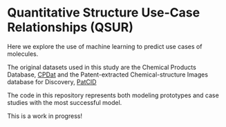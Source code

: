 # Quantitative Structure Use-Case Relationships (QSUR)

Here we explore the use of machine learning to predict use cases of molecules. 

The original datasets used in this study are the Chemical Products Database, [CPDat](https://www.nature.com/articles/sdata2018125) and the Patent-extracted Chemical-structure Images database for Discovery, [PatCID](https://www.nature.com/articles/s41467-024-50779-y)

The code in this repository represents both modeling prototypes and case studies with the most successful model. 

This is a work in progress!